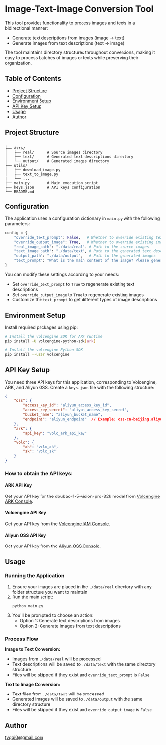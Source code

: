 
# Image-Text-Image Conversion Tool

This tool provides functionality to process images and texts in a bidirectional manner:
- Generate text descriptions from images (image → text)
- Generate images from text descriptions (text → image)

The tool maintains directory structures throughout conversions, making it easy to process batches of images or texts while preserving their organization.

## Table of Contents
- [Project Structure](#project-structure)
- [Configuration](#configuration)
- [Environment Setup](#environment-setup)
- [API Key Setup](#api-key-setup)
- [Usage](#usage)
- [Author](#author)

## Project Structure
```
.
├── data/
│   ├── real/      # Source images directory
│   ├── text/      # Generated text descriptions directory
│   └── output/    # Generated images directory
├── utils/
│   ├── download_image.py
│   ├── text_to_image.py
|   └── ...
├── main.py        # Main execution script
├── keys.json      # API keys configuration
└── README.md
```

## Configuration
The application uses a configuration dictionary in `main.py` with the following parameters:

```python
config = {
    "override_text_prompt": False,   # Whether to override existing text files
    "override_output_image": True,   # Whether to override existing image files
    "real_image_path": "./data/real", # Path to the source images
    "text_image_path": "./data/text", # Path to the generated text descriptions
    "output_path": "./data/output",   # Path to the generated images
    "text_prompt": "What is the main content of the image? Please generate a detailed prompt to create an image, following the format of artistic style + subject description, for example: ..."
}
```

You can modify these settings according to your needs:
- Set `override_text_prompt` to `True` to regenerate existing text descriptions
- Set `override_output_image` to `True` to regenerate existing images
- Customize the `text_prompt` to get different types of image descriptions

## Environment Setup

Install required packages using pip:

```bash
# Install the volcengine SDK for ARK runtime
pip install -U volcengine-python-sdk[ark]

# Install the volcengine Python SDK
pip install --user volcengine
```

## API Key Setup

You need three API keys for this application, corresponding to Volcengine, ARK, and Aliyun OSS. Create a `keys.json` file with the following structure:

```json
{
    "oss": {
        "access_key_id": "aliyun_access_key_id",
        "access_key_secret": "aliyun_access_key_secret",
        "bucket_name": "aliyun_bucket_name",
        "endpoint": "aliyun_endpoint"  // Example: oss-cn-beijing.aliyuncs.com
    },
    "ark": {
        "api_key": "volc_ark_api_key"
    },
    "volc": {
        "ak": "volc_ak",
        "sk": "volc_sk"
    }
}
```

### How to obtain the API keys:

#### ARK API Key
Get your API key for the doubao-1-5-vision-pro-32k model from [Volcengine ARK Console](https://console.volcengine.com/ark/region:ark+cn-beijing/model/detail?Id=doubao-1-5-vision-pro-32k&projectName=undefined).

#### Volcengine API Key
Get your API key from the [Volcengine IAM Console](https://console.volcengine.com/iam/identitymanage/user).

#### Aliyun OSS API Key
Get your API key from the [Aliyun OSS Console](https://oss.console.aliyun.com/overview).

## Usage

### Running the Application
1. Ensure your images are placed in the `./data/real` directory with any folder structure you want to maintain
2. Run the main script:
   ```
   python main.py
   ```
3. You'll be prompted to choose an action:
   - Option 1: Generate text descriptions from images
   - Option 2: Generate images from text descriptions

### Process Flow
**Image to Text Conversion:**
- Images from `./data/real` will be processed
- Text descriptions will be saved to `./data/text` with the same directory structure
- Files will be skipped if they exist and `override_text_prompt` is `False`

**Text to Image Conversion:**
- Text files from `./data/text` will be processed
- Generated images will be saved to `./data/output` with the same directory structure
- Files will be skipped if they exist and `override_output_image` is `False`

## Author
tyqqj0@gmail.com
